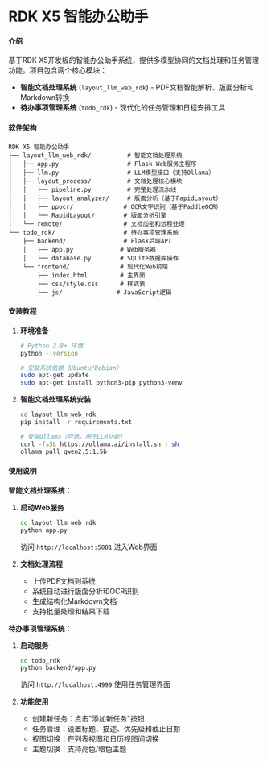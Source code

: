 # RDK X5 智能办公助手

#### 介绍
基于RDK X5开发板的智能办公助手系统，提供多模型协同的文档处理和任务管理功能。项目包含两个核心模块：
- **智能文档处理系统** (`layout_llm_web_rdk`) - PDF文档智能解析、版面分析和Markdown转换
- **待办事项管理系统** (`todo_rdk`) - 现代化的任务管理和日程安排工具

#### 软件架构

```
RDK X5 智能办公助手
├── layout_llm_web_rdk/          # 智能文档处理系统
│   ├── app.py                   # Flask Web服务主程序
│   ├── llm.py                   # LLM模型接口（支持Ollama）
│   ├── layout_process/          # 文档处理核心模块
│   │   ├── pipeline.py          # 完整处理流水线
│   │   ├── layout_analyzer/     # 版面分析（基于RapidLayout）
│   │   ├── ppocr/              # OCR文字识别（基于PaddleOCR）
│   │   └── RapidLayout/        # 版面分析引擎
│   └── remote/                 # 文档加密和远程处理
└── todo_rdk/                   # 待办事项管理系统
    ├── backend/                # Flask后端API
    │   ├── app.py             # Web服务器
    │   └── database.py        # SQLite数据库操作
    └── frontend/              # 现代化Web前端
        ├── index.html         # 主界面
        ├── css/style.css      # 样式表
        └── js/               # JavaScript逻辑
```

#### 安装教程

1. **环境准备**
   ```bash
   # Python 3.8+ 环境
   python --version
   
   # 安装系统依赖（Ubuntu/Debian）
   sudo apt-get update
   sudo apt-get install python3-pip python3-venv
   ```

2. **智能文档处理系统安装**
   ```bash
   cd layout_llm_web_rdk
   pip install -r requirements.txt
   
   # 安装Ollama（可选，用于LLM功能）
   curl -fsSL https://ollama.ai/install.sh | sh
   ollama pull qwen2.5:1.5b
   ```


#### 使用说明

**智能文档处理系统：**

1. **启动Web服务**
   ```bash
   cd layout_llm_web_rdk
   python app.py
   ```
   访问 `http://localhost:5001` 进入Web界面

2. **文档处理流程**
   - 上传PDF文档到系统
   - 系统自动进行版面分析和OCR识别
   - 生成结构化Markdown文档
   - 支持批量处理和结果下载


**待办事项管理系统：**

1. **启动服务**
   ```bash
   cd todo_rdk
   python backend/app.py
   ```
   访问 `http://localhost:4999` 使用任务管理界面

2. **功能使用**
   - 创建新任务：点击"添加新任务"按钮
   - 任务管理：设置标题、描述、优先级和截止日期
   - 视图切换：在列表视图和日历视图间切换
   - 主题切换：支持亮色/暗色主题





